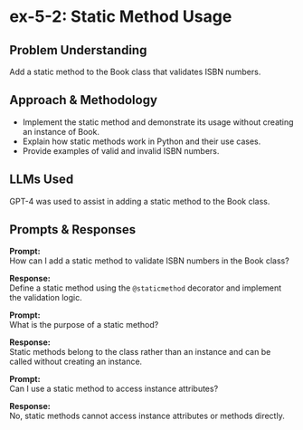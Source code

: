 # ex-5-2: Static Method Usage

## Problem Understanding
Add a static method to the Book class that validates ISBN numbers.

## Approach & Methodology
- Implement the static method and demonstrate its usage without creating an instance of Book.
- Explain how static methods work in Python and their use cases.
- Provide examples of valid and invalid ISBN numbers.

## LLMs Used
GPT-4 was used to assist in adding a static method to the Book class.

## Prompts & Responses
**Prompt:**  
How can I add a static method to validate ISBN numbers in the Book class?

**Response:**  
Define a static method using the `@staticmethod` decorator and implement the validation logic.

**Prompt:**  
What is the purpose of a static method?

**Response:**  
Static methods belong to the class rather than an instance and can be called without creating an instance.

**Prompt:**  
Can I use a static method to access instance attributes?

**Response:**  
No, static methods cannot access instance attributes or methods directly.
